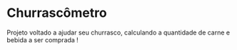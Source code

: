 # Churrascômetro 
Projeto voltado a ajudar seu churrasco, calculando a quantidade de carne e bebida a ser comprada ! 

